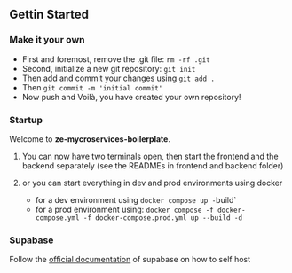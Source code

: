 ## Gettin Started

### Make it your own

- First and foremost, remove the .git file: `rm -rf .git`
- Second, initialize a new git repository: `git init`
- Then add and commit your changes using `git add .`
- Then `git commit -m 'initial commit'`
- Now push and Voilà, you have created your own repository!

### Startup

Welcome to **ze-mycroservices-boilerplate**.

1. You can now have two terminals open, then start the frontend and the backend separately (see the READMEs in frontend and backend folder)
2. or you can start everything in dev and prod environments using docker

   - for a dev environment using `docker compose up -`build`
   - for a prod environment using: `docker compose -f docker-compose.yml -f docker-compose.prod.yml up --build -d`

### Supabase

Follow the [official documentation](https://supabase.com/docs/guides/self-hosting/docker#before-you-begin) of supabase on how to self host
